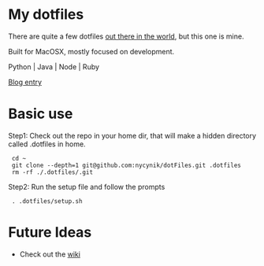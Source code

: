 # My dotfiles

There are quite a few dotfiles [out there in the world](https://dotfiles.github.io/), but this one is mine.

Built for MacOSX, mostly focused on development.

Python | Java | Node | Ruby

[Blog entry](http://mikelynchgames.com/software-development/setting-up-a-new-mac-for-development/)

# Basic use

Step1: Check out the repo in your home dir, that will make a hidden directory called .dotfiles in home.

     cd ~
     git clone --depth=1 git@github.com:nycynik/dotFiles.git .dotfiles
     rm -rf ./.dotfiles/.git
     
Step2: Run the setup file and follow the prompts

     . .dotfiles/setup.sh
     

# Future Ideas

* Check out the [wiki](https://github.com/nycynik/dotFiles/wiki)

